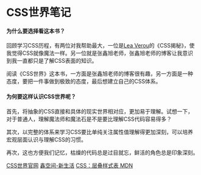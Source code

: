 # CSS世界笔记

#### 为什么要选择看这本书？
回顾学习CSS历程，有两位对我帮助最大，一位是[Lea Verou](https://en.wikipedia.org/wiki/Lea_Verou)的《CSS揭秘》，使我觉得CSS就像魔法一样。另一位就是张鑫旭老师，张鑫旭老师的博客让我意识到我一直都只是了解CSS表面的知识。

阅读《CSS世界》这本书，一方面是张鑫旭老师的博客很有趣，另一方面是一种态度，要把一件事做到极致的态度，最后想建立自己的CSS体系。

#### 为何要这样认识CSS世界呢？

首先，将抽象的CSS直接和具体的现实世界相对应，更加易于理解。试想一下，对于普通人，理解魔法师和魔法石是不是要比理解CSS代码容易得多？

其次，以完整的体系来学习CSS要比单纯关注属性值理解得更加深刻，可以培养宏观层面认识与理解CSS的习惯。

再次，这也方便我们记忆，枯燥的代码总是过目就忘，鲜活的角色总是印象深刻。

[CSS世界官网](http://www.cssworld.cn)
[鑫空间-新生活](http://www.zhangxinxu.com)
[CSS：层叠样式表 MDN](https://developer.mozilla.org/zh-CN/docs/Web/CSS)
